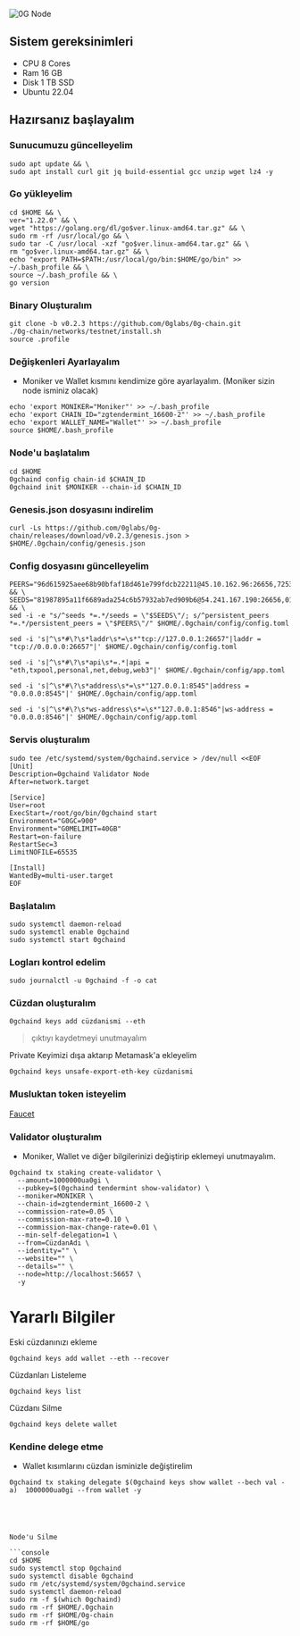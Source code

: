 
![0G Node](https://github.com/user-attachments/assets/a0fabd2c-34f3-473f-b2cb-2c569c6c77f5)


## Sistem gereksinimleri
* CPU 8 Cores 
* Ram 16 GB 
* Disk 1 TB SSD
* Ubuntu 22.04



## Hazırsanız başlayalım
### Sunucumuzu güncelleyelim
```shell
sudo apt update && \
sudo apt install curl git jq build-essential gcc unzip wget lz4 -y
```

### Go yükleyelim
```Shell
cd $HOME && \
ver="1.22.0" && \
wget "https://golang.org/dl/go$ver.linux-amd64.tar.gz" && \
sudo rm -rf /usr/local/go && \
sudo tar -C /usr/local -xzf "go$ver.linux-amd64.tar.gz" && \
rm "go$ver.linux-amd64.tar.gz" && \
echo "export PATH=$PATH:/usr/local/go/bin:$HOME/go/bin" >> ~/.bash_profile && \
source ~/.bash_profile && \
go version
```

### Binary Oluşturalım
```shell
git clone -b v0.2.3 https://github.com/0glabs/0g-chain.git
./0g-chain/networks/testnet/install.sh
source .profile
```

### Değişkenleri Ayarlayalım
* Moniker ve Wallet kısmını kendimize göre ayarlayalım. (Moniker sizin node isminiz olacak) 
```shell
echo 'export MONIKER="Moniker"' >> ~/.bash_profile
echo 'export CHAIN_ID="zgtendermint_16600-2"' >> ~/.bash_profile
echo 'export WALLET_NAME="Wallet"' >> ~/.bash_profile
source $HOME/.bash_profile
```

### Node'u başlatalım
```shell
cd $HOME
0gchaind config chain-id $CHAIN_ID
0gchaind init $MONIKER --chain-id $CHAIN_ID
```

### Genesis.json dosyasını indirelim 
```shell
curl -Ls https://github.com/0glabs/0g-chain/releases/download/v0.2.3/genesis.json > $HOME/.0gchain/config/genesis.json
```

### Config dosyasını güncelleyelim
```shell
PEERS="96d615925aee68b90bfaf18d461e799fdcb22211@45.10.162.96:26656,7253c5556119b84f581bf3479db33687c2ff5cfe@38.242.143.169:26656,0aa16751b6c1884e755997d08dc17f8582aa9e38@45.10.163.80:26656,85233db31304a69fb2dda924b5de31c22dfcff5a@45.10.161.188:26656,89e272c0e5007e391f420e4f45e1473f91995025@154.26.155.239:26656,df8947d0bd46f24590e5d4bc3c06c59d543572d0@65.109.92.18:36656,d7ca6521ee30f8cf9eaf32e9edee1101e44c48e9@45.10.161.5:26656,364c45b7cab8a095cb59443f3e91fd102ec9eb95@158.220.118.216:26656,c8807bba12fa67676319df8e049ae5fac690cf55@45.159.228.20:26656,cfd099ade96d82908b4ab185eddbf90379579bfc@84.247.149.9:26656,03619b6f90fab32cd5f0cadbe3021e6a3cda16e3@154.26.156.101:26656,b3411cfb89113055dce89277c7cc7029ce451090@195.201.242.107:26656,bed108e9ce56d84a574fa02df90c734281ae19ef@162.55.65.137:27856,057f64f293f0843c849aa3f1f1e20a1a0add29f8@45.159.222.237:26656,369666051d45ed28379db34a80dfdf13e43d3681@5.104.80.63:26656,bc8898c416f7b22e56782eb16803150fd90863b6@81.0.221.180:26656,6970d09a9e004f6132b30db6eb5e27b6bd53a1d8@158.220.89.199:26656,7ecfe8d9404a4e1ea36cba5d546650da2b97bfd2@45.90.122.129:26656,4d98cf3cb2a61238a0b1557596cdc4b306472cb9@95.216.228.91:13456" && \
SEEDS="81987895a11f6689ada254c6b57932ab7ed909b6@54.241.167.190:26656,010fb4de28667725a4fef26cdc7f9452cc34b16d@54.176.175.48:26656,e9b4bc203197b62cc7e6a80a64742e752f4210d5@54.193.250.204:26656,68b9145889e7576b652ca68d985826abd46ad660@18.166.164.232:26656" && \
sed -i -e "s/^seeds *=.*/seeds = \"$SEEDS\"/; s/^persistent_peers *=.*/persistent_peers = \"$PEERS\"/" $HOME/.0gchain/config/config.toml

sed -i 's|^\s*#\?\s*laddr\s*=\s*"tcp://127.0.0.1:26657"|laddr = "tcp://0.0.0.0:26657"|' $HOME/.0gchain/config/config.toml

sed -i 's|^\s*#\?\s*api\s*=.*|api = "eth,txpool,personal,net,debug,web3"|' $HOME/.0gchain/config/app.toml

sed -i 's|^\s*#\?\s*address\s*=\s*"127.0.0.1:8545"|address = "0.0.0.0:8545"|' $HOME/.0gchain/config/app.toml

sed -i 's|^\s*#\?\s*ws-address\s*=\s*"127.0.0.1:8546"|ws-address = "0.0.0.0:8546"|' $HOME/.0gchain/config/app.toml
```

### Servis oluşturalım
```shell
sudo tee /etc/systemd/system/0gchaind.service > /dev/null <<EOF
[Unit]
Description=0gchaind Validator Node
After=network.target

[Service]
User=root
ExecStart=/root/go/bin/0gchaind start
Environment="G0GC=900"
Environment="G0MELIMIT=40GB"
Restart=on-failure
RestartSec=3
LimitNOFILE=65535

[Install]
WantedBy=multi-user.target
EOF
```

### Başlatalım
```shell
sudo systemctl daemon-reload
sudo systemctl enable 0gchaind 
sudo systemctl start 0gchaind
```

### Logları kontrol edelim
```shell
sudo journalctl -u 0gchaind -f -o cat
```

### Cüzdan oluşturalım
```shell
0gchaind keys add cüzdanismi --eth
```
> çıktıyı kaydetmeyi unutmayalım

Private Keyimizi dışa aktarıp Metamask'a ekleyelim
```shell
0gchaind keys unsafe-export-eth-key cüzdanismi
```

### Musluktan token isteyelim
[Faucet](https://faucet.0g.ai//)

### Validator oluşturalım
* Moniker, Wallet ve diğer bilgilerinizi değiştirip eklemeyi unutmayalım. 
```shell
0gchaind tx staking create-validator \
  --amount=1000000ua0gi \
  --pubkey=$(0gchaind tendermint show-validator) \
  --moniker=MONIKER \
  --chain-id=zgtendermint_16600-2 \
  --commission-rate=0.05 \
  --commission-max-rate=0.10 \
  --commission-max-change-rate=0.01 \
  --min-self-delegation=1 \
  --from=CüzdanAdı \
  --identity="" \
  --website="" \
  --details="" \
  --node=http://localhost:56657 \
  -y
```



# Yararlı Bilgiler

Eski cüzdanınızı ekleme

```console
0gchaind keys add wallet --eth --recover
```

Cüzdanları Listeleme

```console
0gchaind keys list
```

Cüzdanı Silme

```shell
0gchaind keys delete wallet
```


### Kendine delege etme
* Wallet kısımlarını cüzdan isminizle değiştirelim

```console
0gchaind tx staking delegate $(0gchaind keys show wallet --bech val -a)  1000000ua0gi --from wallet -y





Node'u Silme

```console
cd $HOME
sudo systemctl stop 0gchaind
sudo systemctl disable 0gchaind
sudo rm /etc/systemd/system/0gchaind.service
sudo systemctl daemon-reload
sudo rm -f $(which 0gchaind)
sudo rm -rf $HOME/.0gchain
sudo rm -rf $HOME/0g-chain
sudo rm -rf $HOME/go
```

